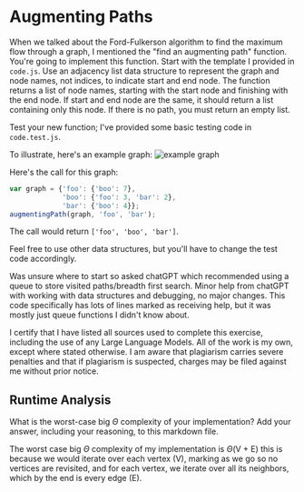 # Augmenting Paths

When we talked about the Ford-Fulkerson algorithm to find the maximum flow
through a graph, I mentioned the "find an augmenting path" function. You're
going to implement this function. Start with the template I provided in
`code.js`. Use an adjacency list data structure to represent the graph and node
names, not indices, to indicate start and end node. The function returns a list
of node names, starting with the start node and finishing with the end node. If
start and end node are the same, it should return a list containing only this
node. If there is no path, you must return an empty list.

Test your new function; I've provided some basic testing code in `code.test.js`.

To illustrate, here's an example graph:
![example graph](graph.png)

Here's the call for this graph:

```javascript
var graph = {'foo': {'boo': 7},
             'boo': {'foo': 3, 'bar': 2},
             'bar': {'boo': 4}};
augmentingPath(graph, 'foo', 'bar');
```

The call would return `['foo', 'boo', 'bar']`.

Feel free to use other data structures, but you'll have to change the test code
accordingly.

Was unsure where to start so asked chatGPT which recommended using a queue to store visited paths/breadth first search. Minor help from chatGPT with working with data structures and debugging, no major changes. This code specifically has lots of lines marked as receiving help, but it was mostly just queue functions I didn't know about.

I certify that I have listed all sources used to complete this exercise, including the use of any Large Language Models. All of the work is my own, except where stated otherwise. I am aware that plagiarism carries severe penalties and that if plagiarism is suspected, charges may be filed against me without prior notice.

## Runtime Analysis

What is the worst-case big $\Theta$ complexity of your implementation? Add your
answer, including your reasoning, to this markdown file.

The worst case big $\Theta$ complexity of my implementation is $\Theta$(V + E) this is because we would iterate over each vertex (V), marking as we go so no vertices are revisited, and for each vertex, we iterate over all its neighbors, which by the end is every edge (E).
